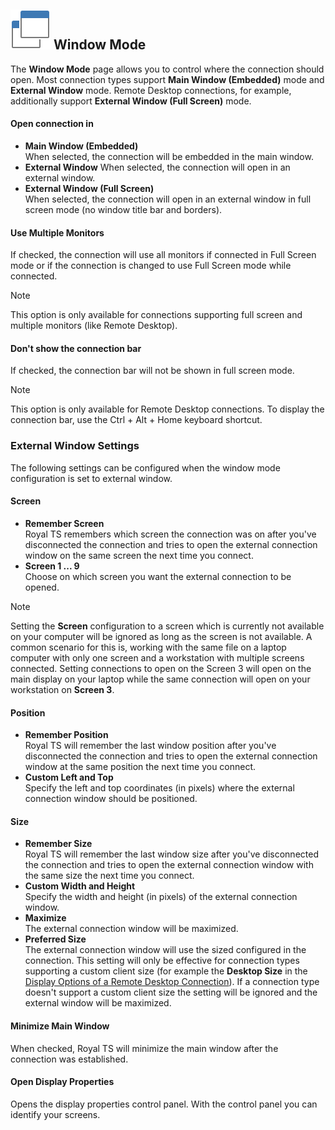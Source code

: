 ## ![](/r2023/images/RoyalTS/Application/SVG_PageWindowMode_32.svg#img_header) Window Mode

The **Window Mode** page allows you to control where the connection should open. Most connection types support **Main Window (Embedded)** mode and **External Window** mode. Remote Desktop connections, for example, additionally support **External Window (Full Screen)** mode.

#### Open connection in

- **Main Window (Embedded)**  
  When selected, the connection will be embedded in the main window.
- **External Window**
  When selected, the connection will open in an external window.
- **External Window (Full Screen)**  
  When selected, the connection will open in an external window in full screen mode (no window title bar and borders).

#### Use Multiple Monitors

If checked, the connection will use all monitors if connected in Full Screen mode or if the connection is changed to use Full Screen mode while connected.

> [!Note]
> This option is only available for connections supporting full screen and multiple monitors (like Remote Desktop).

#### Don't show the connection bar

If checked, the connection bar will not be shown in full screen mode.

> [!Note]
> This option is only available for Remote Desktop connections. To display the connection bar, use the Ctrl + Alt + Home keyboard shortcut.

### External Window Settings

The following settings can be configured when the window mode configuration is set to external window.

#### Screen

- **Remember Screen**  
  Royal TS remembers which screen the connection was on after you've disconnected the connection and tries to open the external connection window on the same screen the next time you connect.
- **Screen 1 ... 9**  
  Choose on which screen you want the external connection to be opened.

> [!Note]
> Setting the **Screen** configuration to a screen which is currently not available on your computer will be ignored as long as the screen is not available. A common scenario for this is, working with the same file on a laptop computer with only one screen and a workstation with multiple screens connected. Setting connections to open on the Screen 3 will open on the main display on your laptop while the same connection will open on your workstation on **Screen 3**.

#### Position

- **Remember Position**  
  Royal TS will remember the last window position after you've disconnected the connection and tries to open the external connection window at the same position the next time you connect.
- **Custom Left and Top**  
  Specify the left and top coordinates (in pixels) where the external connection window should be positioned.

#### Size

- **Remember Size**  
  Royal TS will remember the last window size after you've disconnected the connection and tries to open the external connection window with the same size the next time you connect.
- **Custom Width and Height**  
  Specify the width and height (in pixels) of the external connection window.
- **Maximize**  
  The external connection window will be maximized.
- **Preferred Size**  
  The external connection window will use the sized configured in the connection. This setting will only be effective for connection types supporting a custom client size (for example the **Desktop Size** in the [Display Options of a Remote Desktop Connection](xref:royalts_reference_connections_rdp#-display-options)). If a connection type doesn't support a custom client size the setting will be ignored and the external window will be maximized.

#### Minimize Main Window

When checked, Royal TS will minimize the main window after the connection was established.

#### Open Display Properties

Opens the display properties control panel. With the control panel you can identify your screens.
